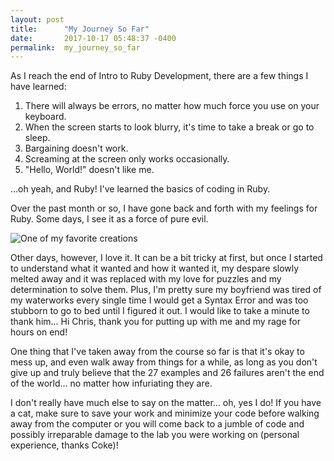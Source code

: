 ```yaml
---
layout: post
title:      "My Journey So Far"
date:       2017-10-17 05:48:37 -0400
permalink:  my_journey_so_far
---
```


As I reach the end of Intro to Ruby Development, there are a few things I have learned:

1. There will always be errors, no matter how much force you use on your keyboard.
2. When the screen starts to look blurry, it's time to take a break or go to sleep.
3. Bargaining doesn't work.
4. Screaming at the screen only works occasionally.
5. "Hello, World!" doesn't like me.

...oh yeah, and Ruby! I've learned the basics of coding in Ruby.

Over the past month or so, I have gone back and forth with my feelings for Ruby. Some days, I see it as a force of pure evil.

![One of my favorite creations](https://imgur.com/iYq16EPhttp://)

Other days, however, I love it. It can be a bit tricky at first, but once I started to understand what it wanted and how it wanted it, my despare slowly melted away and it was replaced with my love for puzzles and my determination to solve them. Plus, I'm pretty sure my boyfriend was tired of my waterworks every single time I would get a Syntax Error and was too stubborn to go to bed until I figured it out. I would like to take a minute to thank him... Hi Chris, thank you for putting up with me and my rage for hours on end!

One thing that I've taken away from the course so far is that it's okay to mess up, and even walk away from things for a while, as long as you don't give up and truly believe that the 27 examples and 26 failures aren't the end of the world... no matter how infuriating they are. 

I don't really have much else to say on the matter... oh, yes I do! If you have a cat, make sure to save your work and minimize your code before walking away from the computer or you will come back to a jumble of code and possibly irreparable damage to the lab you were working on (personal experience, thanks Coke)!
